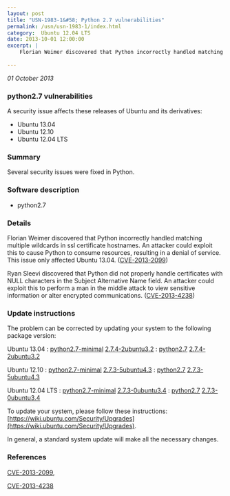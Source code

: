 ```yaml
---
layout: post
title: "USN-1983-1&#58; Python 2.7 vulnerabilities"
permalink: /usn/usn-1983-1/index.html
category:  Ubuntu 12.04 LTS
date: 2013-10-01 12:00:00
excerpt: |
    Florian Weimer discovered that Python incorrectly handled matching multiple wildcards in ssl certificate hostnames. An attacker could exploit this to cause Python to consume resources, resulting in a denial of service. This issue only affected Ubuntu 13.04. ([CVE-2013-2099](http://people.ubuntu.com/~ubuntu-security/cve/CVE-2013-2099))
    
--- 
```

 
 

*01 October 2013*

### python2.7 vulnerabilities

A security issue affects these releases of Ubuntu and its derivatives:

* Ubuntu 13.04
* Ubuntu 12.10
* Ubuntu 12.04 LTS

### Summary

Several security issues were fixed in Python. 

### Software description

* python2.7 

### Details

Florian Weimer discovered that Python incorrectly handled matching multiple wildcards in ssl certificate hostnames. An attacker could exploit this to cause Python to consume resources, resulting in a denial of service. This issue only affected Ubuntu 13.04. ([CVE-2013-2099](http://people.ubuntu.com/~ubuntu-security/cve/CVE-2013-2099))

Ryan Sleevi discovered that Python did not properly handle certificates with NULL characters in the Subject Alternative Name field. An attacker could exploit this to perform a man in the middle attack to view sensitive information or alter encrypted communications. ([CVE-2013-4238](http://people.ubuntu.com/~ubuntu-security/cve/CVE-2013-4238)) 

### Update instructions

The problem can be corrected by updating your system to the following package version:

Ubuntu 13.04
 : [python2.7-minimal](https://launchpad.net/ubuntu/+source/python2.7) <span> [2.7.4-2ubuntu3.2](https://launchpad.net/ubuntu/+source/python2.7/2.7.4-2ubuntu3.2) </span> 
 : [python2.7](https://launchpad.net/ubuntu/+source/python2.7) <span> [2.7.4-2ubuntu3.2](https://launchpad.net/ubuntu/+source/python2.7/2.7.4-2ubuntu3.2) </span> 

Ubuntu 12.10
 : [python2.7-minimal](https://launchpad.net/ubuntu/+source/python2.7) <span> [2.7.3-5ubuntu4.3](https://launchpad.net/ubuntu/+source/python2.7/2.7.3-5ubuntu4.3) </span> 
 : [python2.7](https://launchpad.net/ubuntu/+source/python2.7) <span> [2.7.3-5ubuntu4.3](https://launchpad.net/ubuntu/+source/python2.7/2.7.3-5ubuntu4.3) </span> 

Ubuntu 12.04 LTS
 : [python2.7-minimal](https://launchpad.net/ubuntu/+source/python2.7) <span> [2.7.3-0ubuntu3.4](https://launchpad.net/ubuntu/+source/python2.7/2.7.3-0ubuntu3.4) </span> 
 : [python2.7](https://launchpad.net/ubuntu/+source/python2.7) <span> [2.7.3-0ubuntu3.4](https://launchpad.net/ubuntu/+source/python2.7/2.7.3-0ubuntu3.4) </span> 

To update your system, please follow these instructions: [https://wiki.ubuntu.com/Security/Upgrades](https://wiki.ubuntu.com/Security/Upgrades).

In general, a standard system update will make all the necessary changes. 

### References

 
 [CVE-2013-2099](http://people.ubuntu.com/~ubuntu-security/cve/CVE-2013-2099), 

 [CVE-2013-4238](http://people.ubuntu.com/~ubuntu-security/cve/CVE-2013-4238)
 

